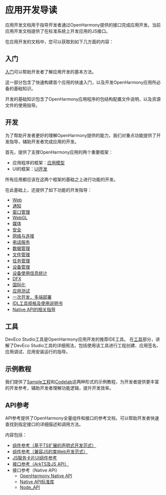 # 应用开发导读

应用开发文档用于指导开发者通过OpenHarmony提供的接口完成应用开发。当前应用开发文档提供了在标准系统上开发应用的JS接口。

在应用开发的文档中，您可以获取到如下几方面的内容：

## 入门

[入门](quick-start/start-overview.md)可以帮助开发者了解应用开发的基本方法。

这一部分包含了快速构建首个应用的快速入门，以及开发OpenHarmony应用所必备的基础知识。

开发的基础知识包含了OpenHarmony应用程序的包结构配置文件说明，以及资源文件的使用指导。

## 开发

为了帮助开发者更好的理解OpenHarmony提供的能力，我们对重点功能提供了开发指导，辅助开发者完成应用的开发。

首先，提供了支撑OpenHarmony应用的两个重要框架：

- 应用程序的框架：[应用模型](application-models/application-model-composition.md)
- UI的框架：[UI开发](ui/arkui-overview.md)

所有应用都应该在这两个框架的基础之上进行功能的开发。

在此基础上，还提供了如下功能的开发指导：

- [Web](web/web-component-overview.md)
- [通知](notification/notification-overview.md)
- [窗口管理](windowmanager/window-overview.md)
- [WebGL](webgl/webgl-overview.md)
- [媒体](media/audio-overview.md)
- [安全](security/userauth-overview.md)
- [网络与连接](connectivity/ipc-rpc-overview.md)
- [电话服务](telephony/telephony-overview.md)
- [数据管理](database/database-mdds-overview.md)
- [文件管理](file-management/medialibrary-overview.md)
- [任务管理](task-management/background-task-overview.md)
- [设备管理](device/usb-overview.md)
- [设备使用信息统计](device-usage-statistics/device-usage-statistics-overview.md)
- [DFX](dfx/hiappevent-guidelines.md)
- [国际化](internationalization/international-overview.md)
- [应用测试](application-test/arkxtest-guidelines.md)
- [一次开发，多端部署](key-features/multi-device-app-dev/foreword.md)
- [IDL工具规格及使用说明书](IDL/idl-guidelines.md)
- [Native API的相关指导](napi/napi-guidelines.md)

## 工具

DevEco Studio工具是OpenHarmony应用开发的推荐IDE工具。
在[工具](https://developer.harmonyos.com/cn/docs/documentation/doc-guides/ohos-deveco-studio-overview-0000001263280421)部分，讲解了DevEco Studio工具的详细用法，包括使用该工具进行工程创建、应用签名、应用调试、应用安装运行的指导。

## 示例教程

我们提供了[Sample工程](https://gitee.com/openharmony/applications_app_samples/blob/OpenHarmony-3.2-Release/README_zh.md)和[Codelab](https://gitee.com/openharmony/codelabs/blob/master/README.md)这两种形式的示例教程，为开发者提供更丰富的开发参考，辅助开发者理解功能逻辑，提升开发效率。

## API参考

API参考提供了OpenHarmony全量组件和接口的参考文档，可以帮助开发者快速查找到指定接口的详细描述和调用方法。

内容包括：

- [组件参考（基于TS扩展的声明式开发范式）](reference/arkui-ts/ts-components-summary.md)
- [组件参考（兼容JS的类Web开发范式）](reference/arkui-js/js-components-common-attributes.md)
- [JS服务卡片UI组件参考](reference/js-service-widget-ui/js-service-widget-file.md)
- [接口参考（ArkTS及JS API）](reference/apis/development-intro.md)
- 接口参考（Native API）
  - [OpenHarmony Native API](reference/native-apis/_o_h___native_x_component.md)
  - [Native API标准库](reference/native-lib/third_party_libc/musl.md)
  - [Node_API](reference/native-lib/third_party_napi/napi.md)
